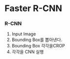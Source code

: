 # Faster R-CNN

### R-CNN

1. Input Image
2. Bounding Box를 뽑아낸다.
3. Bounding Box 각각을CROP
4. 각각을 CNN 실행